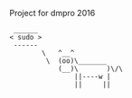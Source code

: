 Project for dmpro 2016
```
 ______
< sudo >
 ------
        \   ^__^
         \  (oo)\_______
            (__)\       )\/\
                ||----w |
                ||     ||
```
